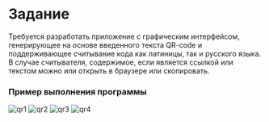 # Задание
Требуется разработать приложение с графическим интерфейсом, генерирующее на основе введенного текста QR-code и поддерживающее считывание кода как латиницы, так и русского языка. В случае считывателя, содержимое, если является ссылкой или текстом можно или открыть в браузере или скопировать.



### Пример выполнения программы


![qr1](https://github.com/Strong-Tea/QR_Scanner_Generator/assets/135996451/3a05dbb4-bdf0-48b4-9ea3-29c0c153ecc8)
![qr2](https://github.com/Strong-Tea/QR_Scanner_Generator/assets/135996451/8e8bea5e-b246-403a-91b6-041e06d2f76f)
![qr3](https://github.com/Strong-Tea/QR_Scanner_Generator/assets/135996451/5ecf2fc0-68bd-405c-9dd2-8b072019422d)
![qr4](https://github.com/Strong-Tea/QR_Scanner_Generator/assets/135996451/5d869a1a-d6dc-41f6-9470-1d03a627e7e6)